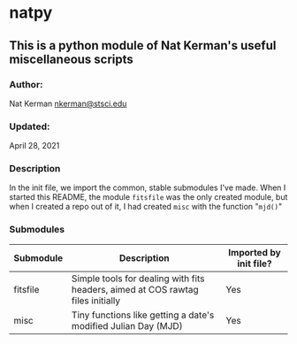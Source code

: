 # natpy

## This is a python module of Nat Kerman's useful miscellaneous scripts

### Author: 
Nat Kerman <nkerman@stsci.edu>

### Updated: 
April 28, 2021

### Description
In the init file, we import the common, stable submodules I've made. When I started this README, the module `fitsfile` was the only created module, but when I created a repo out of it, I had created `misc` with the function "`mjd()`"

### Submodules

|Submodule|Description|Imported by init file?|
|-|-|-|
|fitsfile|Simple tools for dealing with fits headers, aimed at COS rawtag files initially|Yes|
|misc|Tiny functions like getting a date's modified Julian Day (MJD)|Yes|